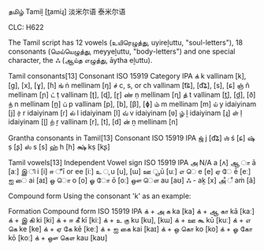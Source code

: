 தமிழ் Tamiḻ [t̪amiɻ] 淡米尔语 泰米尔语

CLC: H622

The Tamil script has 12 vowels (உயிரெழுத்து, uyireḻuttu, "soul-letters"), 18 consonants (மெய்யெழுத்து, meyyeḻuttu, "body-letters") and one special character, the ஃ (ஆய்த எழுத்து, āytha eḻuttu).

 Tamil consonants[13]
Consonant	ISO 15919	Category	IPA
க்	k	vallinam	[k], [ɡ], [x], [ɣ], [ɦ]
ங்	ṅ	mellinam	[ŋ]
ச்	c, s, or ch	vallinam	[t͡ɕ], [d͡ʑ], [s], [ɕ]
ஞ்	ñ	mellinam	[ɲ]
ட்	ṭ	vallinam	[ʈ], [ɖ], [ɽ]
ண்	ṇ	mellinam	[ɳ]
த்	t	vallinam	[t̪], [d̪], [ð]
ந்	n	mellinam	[n̪]
ப்	p	vallinam	[p], [b], [β], [ɸ]
ம்	m	mellinam	[m]
ய்	y	idaiyinam	[j]
ர்	r	idaiyinam	[ɾ]
ல்	l	idaiyinam	[l]
வ்	v	idaiyinam	[ʋ]
ழ்	ḻ	idaiyinam	[ɻ]
ள்	ḷ	idaiyinam	[ɭ]
ற்	ṟ	vallinam	[r], [t], [d]
ன்	ṉ	mellinam	[n]


Grantha consonants in Tamil[13]
Consonant	ISO 15919	IPA
ஜ்	j	[d͡ʑ]
ஶ்	ś	[ɕ]
ஷ்	ṣ	[ʂ]
ஸ்	s	[s]
ஹ்	h	[h]
க்ஷ்	kṣ	[kʂ]


Tamil vowels[13]
Independent	Vowel sign	ISO 15919	IPA
அ	N/A	a	[ʌ]
ஆ	ா	ā	[aː]
இ	ி	i	[i]
ஈ	ீ	ī or ee	[iː]
உ	ு	u	[u], [ɯ]
ஊ	ூ	ū	[uː]
எ	ெ	e	[e]
ஏ	ே	ē	[eː]
ஐ	ை	ai	[aɪ]
ஒ	ொ	o	[o]
ஓ	ோ	ō	[oː]
ஔ	ௌ	au	[aʊ]
ஃ	-	aḵ	[x]
அஂ	ஂ	aṁ	[ã]


Compound form
Using the consonant 'k' as an example:

Formation	Compound form	ISO 15919	IPA
க் + அ	க	ka	[ka]
க் + ஆ	கா	kā	[kaː]
க் + இ	கி	ki	[ki]
க் + ஈ	கீ	kī	[kiː]
க் + உ	கு	ku	[ku], [kɯ]
க் + ஊ	கூ	kū	[kuː]
க் + எ	கெ	ke	[ke]
க் + ஏ	கே	kē	[keː]
க் + ஐ	கை	kai	[kaɪ]
க் + ஒ	கொ	ko	[ko]
க் + ஓ	கோ	kō	[koː]
க் + ஔ	கௌ	kau	[kaʊ]
